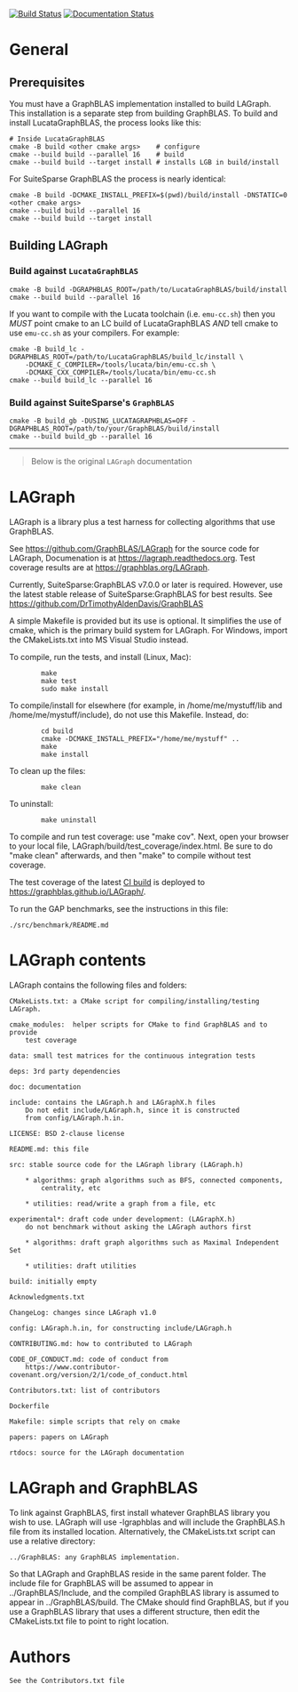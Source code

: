 [![Build Status](https://github.com/GraphBLAS/LAGraph/workflows/LAGraph%20CI/badge.svg)](https://github.com/GraphBLAS/LAGraph/actions)
[![Documentation Status](https://readthedocs.org/projects/lagraph/badge/?version=latest)](https://lagraph.readthedocs.io/en/latest/?badge=latest)

# General

## Prerequisites
You must have a GraphBLAS implementation installed to build LAGraph. This installation is a separate step from building GraphBLAS. To build and install LucataGraphBLAS, the process looks like this:

```shell
# Inside LucataGraphBLAS
cmake -B build <other cmake args>    # configure
cmake --build build --parallel 16    # build
cmake --build build --target install # installs LGB in build/install
```

For SuiteSparse GraphBLAS the process is nearly identical:
```shell
cmake -B build -DCMAKE_INSTALL_PREFIX=$(pwd)/build/install -DNSTATIC=0 <other cmake args>
cmake --build build --parallel 16
cmake --build build --target install
```

## Building LAGraph

### Build against `LucataGraphBLAS`
```shell
cmake -B build -DGRAPHBLAS_ROOT=/path/to/LucataGraphBLAS/build/install
cmake --build build --parallel 16
```

If you want to compile with the Lucata toolchain (i.e. `emu-cc.sh`) then you *MUST* point cmake to an LC build of LucataGraphBLAS *AND* tell cmake to use `emu-cc.sh` as your compilers. For example:

```shell
cmake -B build_lc -DGRAPHBLAS_ROOT=/path/to/LucataGraphBLAS/build_lc/install \
    -DCMAKE_C_COMPILER=/tools/lucata/bin/emu-cc.sh \
    -DCMAKE_CXX_COMPILER=/tools/lucata/bin/emu-cc.sh
cmake --build build_lc --parallel 16
```

### Build against SuiteSparse's `GraphBLAS`
```shell
cmake -B build_gb -DUSING_LUCATAGRAPHBLAS=OFF -DGRAPHBLAS_ROOT=/path/to/your/GraphBLAS/build/install
cmake --build build_gb --parallel 16
```

---
> Below is the original `LAGraph` documentation


# LAGraph

LAGraph is a library plus a test harness for collecting algorithms that
use GraphBLAS.

See <https://github.com/GraphBLAS/LAGraph> for the source code for LAGraph,
Documenation is at <https://lagraph.readthedocs.org>.
Test coverage results are at <https://graphblas.org/LAGraph>.

Currently, SuiteSparse:GraphBLAS v7.0.0 or later is required.  However, use the
latest stable release of SuiteSparse:GraphBLAS for best results.
See <https://github.com/DrTimothyAldenDavis/GraphBLAS>

A simple Makefile is provided but its use is optional. It simplifies the
use of cmake, which is the primary build system for LAGraph.  For Windows,
import the CMakeLists.txt into MS Visual Studio instead.

To compile, run the tests, and install (Linux, Mac):
```
        make
        make test
        sudo make install
```

To compile/install for elsewhere (for example, in /home/me/mystuff/lib
and /home/me/mystuff/include), do not use this Makefile.  Instead, do:
```
        cd build
        cmake -DCMAKE_INSTALL_PREFIX="/home/me/mystuff" ..
        make
        make install
```

To clean up the files:
```
        make clean
```

To uninstall:
```
        make uninstall
```

To compile and run test coverage: use "make cov".  Next, open your browser to
your local file, LAGraph/build/test_coverage/index.html.  Be sure to do "make
clean" afterwards, and then "make" to compile without test coverage.

The test coverage of the latest [CI build](https://github.com/GraphBLAS/LAGraph/actions) is deployed to <https://graphblas.github.io/LAGraph/>.

To run the GAP benchmarks, see the instructions in this file:
```
./src/benchmark/README.md
```

# LAGraph contents

LAGraph contains the following files and folders:

    CMakeLists.txt: a CMake script for compiling/installing/testing LAGraph.

    cmake_modules:  helper scripts for CMake to find GraphBLAS and to provide
        test coverage

    data: small test matrices for the continuous integration tests

    deps: 3rd party dependencies

    doc: documentation

    include: contains the LAGraph.h and LAGraphX.h files
        Do not edit include/LAGraph.h, since it is constructed
        from config/LAGraph.h.in.

    LICENSE: BSD 2-clause license

    README.md: this file

    src: stable source code for the LAGraph library (LAGraph.h)

        * algorithms: graph algorithms such as BFS, connected components,
            centrality, etc

        * utilities: read/write a graph from a file, etc

    experimental*: draft code under development: (LAGraphX.h)
        do not benchmark without asking the LAGraph authors first

        * algorithms: draft graph algorithms such as Maximal Independent Set

        * utilities: draft utilities

    build: initially empty

    Acknowledgments.txt

    ChangeLog: changes since LAGraph v1.0

    config: LAGraph.h.in, for constructing include/LAGraph.h

    CONTRIBUTING.md: how to contributed to LAGraph

    CODE_OF_CONDUCT.md: code of conduct from
        https://www.contributor-covenant.org/version/2/1/code_of_conduct.html

    Contributors.txt: list of contributors

    Dockerfile

    Makefile: simple scripts that rely on cmake

    papers: papers on LAGraph

    rtdocs: source for the LAGraph documentation

# LAGraph and GraphBLAS

To link against GraphBLAS, first install whatever GraphBLAS library you wish to
use.  LAGraph will use -lgraphblas and will include the GraphBLAS.h file
from its installed location.  Alternatively, the CMakeLists.txt script can use
a relative directory:

    ../GraphBLAS: any GraphBLAS implementation.

So that LAGraph and GraphBLAS reside in the same parent folder.  The include
file for GraphBLAS will be assumed to appear in ../GraphBLAS/Include, and the
compiled GraphBLAS library is assumed to appear in ../GraphBLAS/build.  The
CMake should find GraphBLAS, but if you use a GraphBLAS library that uses a
different structure, then edit the CMakeLists.txt file to point to right
location.

# Authors

    See the Contributors.txt file

